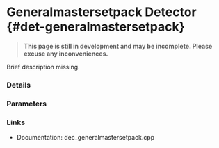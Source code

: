 # Generalmastersetpack Detector {#det-generalmastersetpack}
> **This page is still in development and may be incomplete. Please excuse any inconveniences.**

Brief description missing.

### Details

### Parameters

### Links
 * Documentation: dec_generalmastersetpack.cpp
